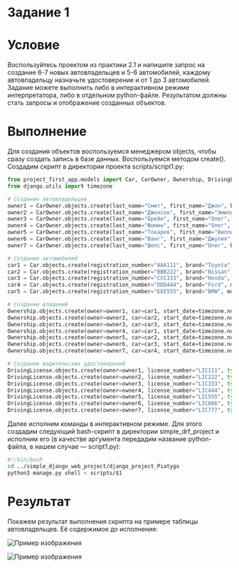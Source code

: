# Задание 1

# Условие
Воспользуйтесь проектом из практики 2.1 и напишите запрос на создание 6-7 новых автовладельцев и 5-6 автомобилей, каждому автовладельцу назначьте удостоверение и от 1 до 3 автомобилей. Задание можете выполнить либо в интерактивном режиме интерпретатора, либо в отдельном python-файле. Результатом должны стать запросы и отображение созданных объектов.

# Выполнение
Для создания объектов воспользуемся менеджером objects, чтобы сразу создать запись в базе данных. Воспользуемся методом create(). Создадим скрипт в директории проекта scripts/script1.py:

```python
from project_first_app.models import Car, CarOwner, Ownership, DrivingLicense
from django.utils import timezone

# Создание автовладельцев
owner1 = CarOwner.objects.create(last_name="Смит", first_name="Джон", birth_date=timezone.now())
owner2 = CarOwner.objects.create(last_name="Джонсон", first_name="Эмили", birth_date=timezone.now())
owner3 = CarOwner.objects.create(last_name="Брейн", first_name="Олег", birth_date=timezone.now())
owner4 = CarOwner.objects.create(last_name="Фомин", first_name="Олег", birth_date=timezone.now())
owner5 = CarOwner.objects.create(last_name="Токарев", first_name="Вилли", birth_date=timezone.now())
owner6 = CarOwner.objects.create(last_name="Ванг", first_name="Джулия", birth_date=timezone.now())
owner7 = CarOwner.objects.create(last_name="Шепс", first_name="Олег", birth_date=timezone.now())

# Создание автомобилей
car1 = Car.objects.create(registration_number="AAA111", brand="Toyota", model="Camry", color="White")
car2 = Car.objects.create(registration_number="BBB222", brand="Nissan", model="Altima", color="Black")
car3 = Car.objects.create(registration_number="CCC333", brand="Honda", model="Civic", color="Blue")
car4 = Car.objects.create(registration_number="DDD444", brand="Ford", model="Focus", color="Red")
car5 = Car.objects.create(registration_number="EEE555", brand="BMW", model="M3", color="Silver")

# Создание владений
Ownership.objects.create(owner=owner1, car=car1, start_date=timezone.now())
Ownership.objects.create(owner=owner2, car=car2, start_date=timezone.now())
Ownership.objects.create(owner=owner3, car=car3, start_date=timezone.now())
Ownership.objects.create(owner=owner4, car=car1, start_date=timezone.now())
Ownership.objects.create(owner=owner5, car=car2, start_date=timezone.now())
Ownership.objects.create(owner=owner6, car=car3, start_date=timezone.now())
Ownership.objects.create(owner=owner7, car=car4, start_date=timezone.now())

# Создание водительских удостоверений
DrivingLicense.objects.create(owner=owner1, license_number="LIC111", type="A", issue_date=timezone.now())
DrivingLicense.objects.create(owner=owner2, license_number="LIC222", type="B", issue_date=timezone.now())
DrivingLicense.objects.create(owner=owner3, license_number="LIC333", type="C", issue_date=timezone.now())
DrivingLicense.objects.create(owner=owner4, license_number="LIC444", type="D", issue_date=timezone.now())
DrivingLicense.objects.create(owner=owner5, license_number="LIC555", type="E", issue_date=timezone.now())
DrivingLicense.objects.create(owner=owner6, license_number="LIC666", type="F", issue_date=timezone.now())
DrivingLicense.objects.create(owner=owner7, license_number="LIC777", type="G", issue_date=timezone.now())
```
Далее исполним команды в интерактивном режиме. Для этого создадим следующий bash-скрипт в директории simple_drf_project и исполним его (в качестве аргумента передадим название python-файла, в нашем случае — script1.py):

```bash
#!/bin/bash
cd ../simple_django_web_project/django_project_Piatygo
python3 manage.py shell < scripts/$1
```

# Результат
Покажем результат выполнения скрипта на примере таблицы автовладельцев. Её содержимое до исполнения:

![Пример изображения](https://example.com/example.png "Это пример изображения")

![Пример изображения](https://example.com/example.png "Это пример изображения")
